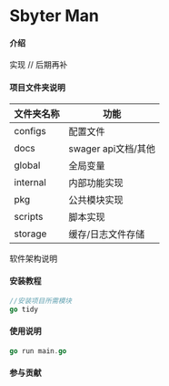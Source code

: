 # Sbyter Man

#### 介绍
实现  // 后期再补

#### 项目文件夹说明
| 文件夹名称 | 功能                |
| ---------- | ------------------- |
| configs    | 配置文件            |
| docs       | swager api文档/其他 |
| global     | 全局变量            |
| internal   | 内部功能实现        |
| pkg        | 公共模块实现        |
| scripts    | 脚本实现            |
| storage    | 缓存/日志文件存储   |

软件架构说明


#### 安装教程

```go
//安装项目所需模块 
go tidy
```

#### 使用说明

```go
go run main.go
```



#### 参与贡献
